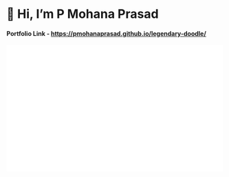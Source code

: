 # 👋 Hi, I’m P Mohana Prasad

#### Portfolio Link - https://pmohanaprasad.github.io/legendary-doodle/

![](https://raw.githubusercontent.com/pmohanaprasad/github-stats/master/generated/overview.svg#gh-light-mode-only)
<!-- - 👀 I’m interested in ...
- 🌱 I’m currently learning ...
- 💞️ I’m looking to collaborate on ...
- 📫 How to reach me ... -->

<!---
pmohanaprasad/pmohanaprasad is a ✨ special ✨ repository because its `README.md` (this file) appears on your GitHub profile.
You can click the Preview link to take a look at your changes.
--->

